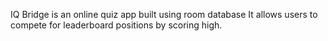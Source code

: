IQ Bridge  is an online quiz app built using room database
It allows users to compete for leaderboard positions by scoring high.
